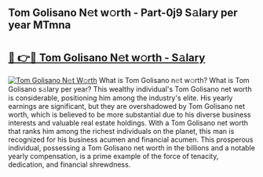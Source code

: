 ## Tom Golisano N𝚎t w𝚘rth - Part-0j9 S𝚊lary per year MTmna

# <h2><a href="http://gc4sldc.nevu.top/?p=Tom+Golisano">🔗 👉🔴 Tom Golisano N𝚎t w𝚘rth - S𝚊lary</a></h2>

[![Tom Golisano N𝚎t W𝚘rth](https://i.imgur.com/Oavwk0R.jpeg)](http://gc4sldc.nevu.top/?p=Tom+Golisano)
What is Tom Golisano n𝚎t w𝚘rth? What is Tom Golisano s𝚊lary per year?
This wealthy individual's Tom Golisano net worth is considerable, positioning him among the industry's elite. His yearly earnings are significant, but they are overshadowed by Tom Golisano net worth, which is believed to be more substantial due to his diverse business interests and valuable real estate holdings. With a Tom Golisano net worth that ranks him among the richest individuals on the planet, this man is recognized for his business acumen and financial acumen. This prosperous individual, possessing a Tom Golisano net worth in the billions and a notable yearly compensation, is a prime example of the force of tenacity, dedication, and financial shrewdness.
